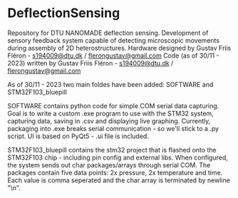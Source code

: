 # DeflectionSensing

Repository for DTU NANOMADE deflection sensing.
Development of sensory feedback system capable of detecting microscopic movements during assembly of 2D heterostructures.
Hardware designed by Gustav Friis Fléron - s194009@dtu.dk / flerongustav@gmail.com
Code (as of 30/11 - 2023) written by Gustav Friis Fléron - s194009@dtu.dk / flerongustav@gmail.com

As of 30/11 - 2023 two main foldes have been added:
SOFTWARE and STM32F103_bluepill

SOFTWARE contains python code for simple COM serial data capturing. 
Goal is to write a custom .exe program to use with the STM32 system, capturing data, saving in .csv and displaying live graphing.
Currently, packaging into .exe breaks serial communication - so we'll stick to a .py script.
UI is based on PyQt5 - .ui file is included.

STM32F103_bluepill contains the stm32 project that is flashed onto the STM32F103 chip - including pin config and external libs.
When configured, the system sends out char packages/arrays through serial COM. The packages contain five data points: 2x pressure, 2x temperature and time.
Each value is comma seperated and the char array is terminated by newline "\n".




